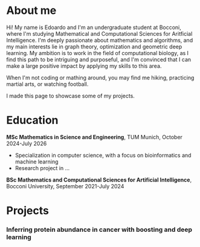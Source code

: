 # About me
Hi! My name is Edoardo and I'm an undergraduate student at Bocconi, where I'm studying Mathematical and Computational Sciences for Aritficial Intelligence. I'm deeply passionate about mathematics and algorithms, and my main interests lie in graph theory, optimization and geometric deep learning. My ambition is to work in the field of computational biology, as I find this path to be intriguing and purposeful, and I'm convinced that I can make a large positive impact by applying my skills to this area.

When I'm not coding or mathing around, you may find me hiking, practicing martial arts, or watching football.

I made this page to showcase some of my projects.

# Education

**MSc Mathematics in Science and Engineering**, TUM Munich, October 2024-July 2026
- Specialization in computer science, with a focus on bioinformatics and machine learning
- Research project in ...

**BSc Mathematics and Computational Sciences for Artificial Intelligence**, Bocconi University, September 2021-July 2024

# Projects
### Inferring protein abundance in cancer with boosting and deep learning
